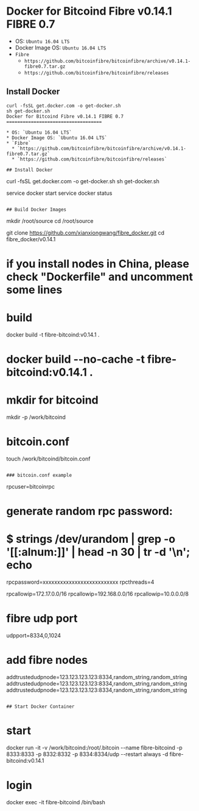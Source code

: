 Docker for Bitcoind Fibre v0.14.1 FIBRE 0.7
===================================

* OS: `Ubuntu 16.04 LTS`
* Docker Image OS: `Ubuntu 16.04 LTS`
* `Fibre`
  * `https://github.com/bitcoinfibre/bitcoinfibre/archive/v0.14.1-fibre0.7.tar.gz`
  * `https://github.com/bitcoinfibre/bitcoinfibre/releases`

## Install Docker
```
curl -fsSL get.docker.com -o get-docker.sh
sh get-docker.sh
Docker for Bitcoind Fibre v0.14.1 FIBRE 0.7
===================================

* OS: `Ubuntu 16.04 LTS`
* Docker Image OS: `Ubuntu 16.04 LTS`
* `Fibre`
  * `https://github.com/bitcoinfibre/bitcoinfibre/archive/v0.14.1-fibre0.7.tar.gz`
  * `https://github.com/bitcoinfibre/bitcoinfibre/releases`

## Install Docker
```
curl -fsSL get.docker.com -o get-docker.sh
sh get-docker.sh

service docker start
service docker status

```

## Build Docker Images

```
mkdir /root/source
cd /root/source

git clone https://github.com/xianxiongwang/fibre_docker.git
cd fibre_docker/v0.14.1

# if you install nodes in China, please check "Dockerfile" and uncomment some lines

# build
docker build -t fibre-bitcoind:v0.14.1 .
# docker build --no-cache -t fibre-bitcoind:v0.14.1 .

# mkdir for bitcoind
mkdir -p /work/bitcoind

# bitcoin.conf
touch /work/bitcoind/bitcoin.conf
```

### bitcoin.conf example

```
rpcuser=bitcoinrpc
# generate random rpc password:
#   $ strings /dev/urandom | grep -o '[[:alnum:]]' | head -n 30 | tr -d '\n'; echo
rpcpassword=xxxxxxxxxxxxxxxxxxxxxxxxxx
rpcthreads=4

rpcallowip=172.17.0.0/16
rpcallowip=192.168.0.0/16
rpcallowip=10.0.0.0/8

# fibre udp port
udpport=8334,0,1024

# add fibre nodes
addtrustedudpnode=123.123.123.123:8334,random_string,random_string
addtrustedudpnode=123.123.123.123:8334,random_string,random_string
addtrustedudpnode=123.123.123.123:8334,random_string,random_string
```

## Start Docker Container

```
# start
docker run -it -v /work/bitcoind:/root/.bitcoin --name fibre-bitcoind -p 8333:8333 -p 8332:8332 -p 8334:8334/udp --restart always -d fibre-bitcoind:v0.14.1

# login
docker exec -it fibre-bitcoind /bin/bash
```

